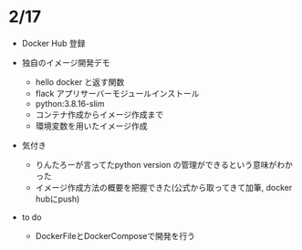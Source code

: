 # 2/17
- Docker Hub 登録
- 独自のイメージ開発デモ
  -  hello docker と返す関数
  -  flack アプリサーバーモジュールインストール
  -  python:3.8.16-slim
  -  コンテナ作成からイメージ作成まで
  -  環境変数を用いたイメージ作成

- 気付き
  - りんたろーが言ってたpython version の管理ができるという意味がわかった
  - イメージ作成方法の概要を把握できた(公式から取ってきて加筆, docker hubにpush)

- to do 
  - DockerFileとDockerComposeで開発を行う